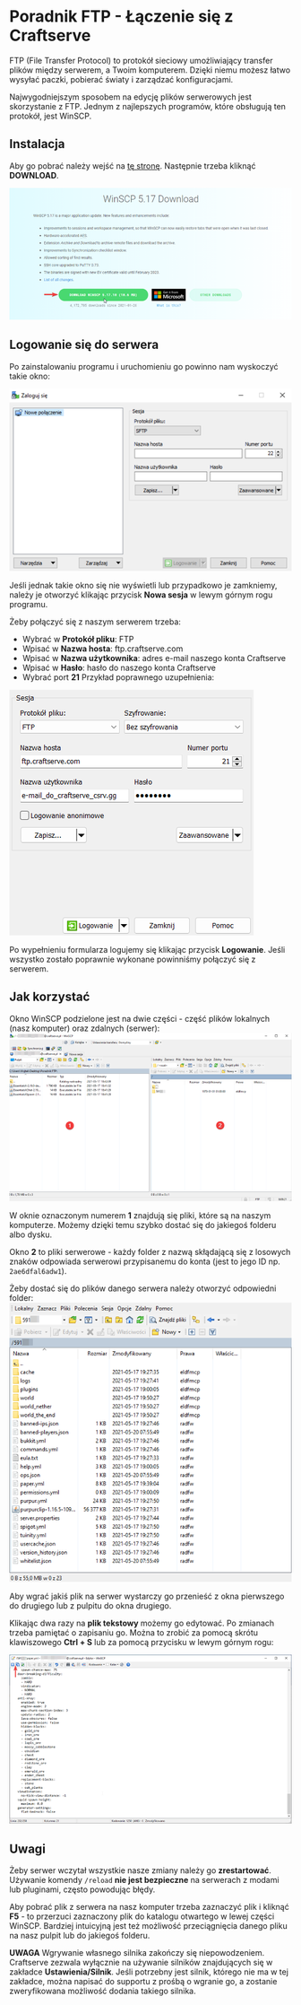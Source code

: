 # Poradnik FTP - Łączenie się z Craftserve

FTP (File Transfer Protocol) to protokół sieciowy umożliwiający transfer plików między serwerem, a Twoim komputerem. Dzięki niemu możesz łatwo wysyłać paczki, pobierać światy i zarządzać konfiguracjami.

Najwygodniejszym sposobem na edycję plików serwerowych jest skorzystanie z FTP. Jednym z
najlepszych programów, które obsługują ten protokół, jest WinSCP.

## Instalacja

Aby go pobrać należy wejść na [tę stronę](https://winscp.net/eng/download.php). Następnie trzeba kliknąć **DOWNLOAD**.

![1](./img/ftp/1.png)

## Logowanie się do serwera

Po zainstalowaniu programu i uruchomieniu go powinno nam wyskoczyć takie okno:

![1](./img/ftp/2.png)

Jeśli jednak takie okno się nie wyświetli lub przypadkowo je zamkniemy, należy je otworzyć klikając przycisk **Nowa sesja** w lewym górnym rogu programu.

Żeby połączyć się z naszym serwerem trzeba:

-   Wybrać w **Protokół pliku**: FTP
-   Wpisać w **Nazwa hosta**: ftp.craftserve.com
-   Wpisać w **Nazwa użytkownika**: adres e-mail naszego konta Craftserve
-   Wpisać w **Hasło**: hasło do naszego konta Craftserve
-   Wybrać port **21**
    Przykład poprawnego uzupełnienia:

![1](./img/ftp/3.png)

Po wypełnieniu formularza logujemy się klikając przycisk **Logowanie**. Jeśli wszystko zostało poprawnie wykonane powinniśmy połączyć się z serwerem.

## Jak korzystać

Okno WinSCP podzielone jest na dwie części - część plików lokalnych (nasz komputer) oraz zdalnych (serwer):
![1](./img/ftp/4.png)

W oknie oznaczonym numerem **1** znajdują się pliki, które są na naszym komputerze. Możemy dzięki temu szybko dostać się do jakiegoś folderu albo dysku.

Okno **2** to pliki serwerowe - każdy folder z nazwą skłądającą się z losowych znaków odpowiada serwerowi przypisanemu do konta (jest to jego ID np. `2ae6dfal6adw1`).

Żeby dostać się do plików danego serwera należy otworzyć odpowiedni folder:
![1](./img/WinSCP_server_example.png)

Aby wgrać jakiś plik na serwer wystarczy go przenieść z okna pierwszego do drugiego lub z pulpitu do okna drugiego.

Klikając dwa razy na **plik tekstowy** możemy go edytować. Po zmianach trzeba pamiętać o zapisaniu go. Można to zrobić za pomocą skrótu klawiszowego **Ctrl + S** lub za pomocą przycisku w lewym górnym rogu:

![1](./img/ftp/5.png)

## Uwagi

Żeby serwer wczytał wszystkie nasze zmiany należy go **zrestartować**. Używanie komendy `/reload` **nie jest bezpieczne** na serwerach z modami lub pluginami, często powodując błędy.

Aby pobrać plik z serwera na nasz komputer trzeba zaznaczyć plik i kliknąć **F5** - to przerzuci zaznaczony plik do katalogu otwartego w lewej części WinSCP. Bardziej intuicyjną jest też możliwość przeciągnięcia danego pliku na nasz pulpit lub do jakiegoś folderu.

**UWAGA** Wgrywanie własnego silnika zakończy się niepowodzeniem. Craftserve zezwala wyłącznie na używanie silników znajdujących się w zakładce **Ustawienia/Silnik**. Jeśli potrzebny jest silnik, którego nie ma w tej zakładce, można napisać do supportu z prośbą o wgranie go, a zostanie zweryfikowana możliwość dodania takiego silnika.
